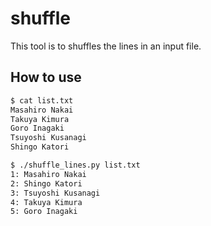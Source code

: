 # shuffle

This tool is to shuffles the lines in an input file.

## How to use

```sh
$ cat list.txt
Masahiro Nakai
Takuya Kimura
Goro Inagaki
Tsuyoshi Kusanagi
Shingo Katori

$ ./shuffle_lines.py list.txt 
1: Masahiro Nakai
2: Shingo Katori
3: Tsuyoshi Kusanagi
4: Takuya Kimura
5: Goro Inagaki
```
